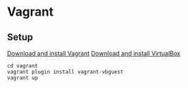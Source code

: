 # Vagrant
## Setup
[Download and install Vagrant](https://www.vagrantup.com/downloads.html)
[Download and install VirtualBox](https://www.virtualbox.org/wiki/Downloads)
```
cd vagrant
vagrant plugin install vagrant-vbguest
vagrant up
```
